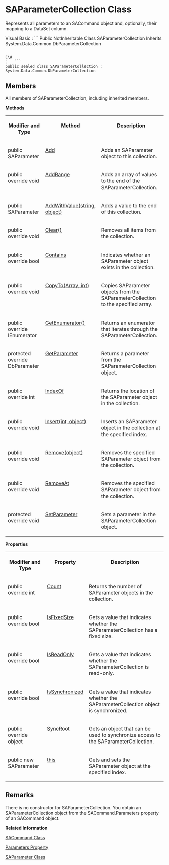 <!-- loio3c1d81ef6c5f10148bf4bddb0f989caa -->

# SAParameterCollection Class

Represents all parameters to an SACommand object and, optionally, their mapping to a DataSet column.



Visual Basic
:   ```
Public NotInheritable Class SAParameterCollection Inherits System.Data.Common.DbParameterCollection
```

C\#
:   ```
public sealed class SAParameterCollection : System.Data.Common.DbParameterCollection
```



## Members

All members of SAParameterCollection, including inherited members.

 **Methods** 


<table>
<tr>
<th valign="top">

Modifier and Type



</th>
<th valign="top">

Method



</th>
<th valign="top">

Description



</th>
</tr>
<tr>
<td valign="top">

public SAParameter



</td>
<td valign="top">

 [Add](add-method-3c1c351.md) 



</td>
<td valign="top">

Adds an SAParameter object to this collection.



</td>
</tr>
<tr>
<td valign="top">

public override void



</td>
<td valign="top">

 [AddRange](addrange-method-3c1c4c9.md) 



</td>
<td valign="top">

Adds an array of values to the end of the SAParameterCollection.



</td>
</tr>
<tr>
<td valign="top">

public SAParameter



</td>
<td valign="top">

 [AddWithValue\(string, object\)](addwithvalue-string-object-method-3c1c544.md) 



</td>
<td valign="top">

Adds a value to the end of this collection.



</td>
</tr>
<tr>
<td valign="top">

public override void



</td>
<td valign="top">

 [Clear\(\)](clear-method-3c1c5be.md) 



</td>
<td valign="top">

Removes all items from the collection.



</td>
</tr>
<tr>
<td valign="top">

public override bool



</td>
<td valign="top">

 [Contains](contains-method-3c1c72e.md) 



</td>
<td valign="top">

Indicates whether an SAParameter object exists in the collection.



</td>
</tr>
<tr>
<td valign="top">

public override void



</td>
<td valign="top">

 [CopyTo\(Array, int\)](copyto-array-int-method-3c1c7a8.md) 



</td>
<td valign="top">

Copies SAParameter objects from the SAParameterCollection to the specified array.



</td>
</tr>
<tr>
<td valign="top">

public override IEnumerator



</td>
<td valign="top">

 [GetEnumerator\(\)](getenumerator-method-3c1c9bc.md) 



</td>
<td valign="top">

Returns an enumerator that iterates through the SAParameterCollection.



</td>
</tr>
<tr>
<td valign="top">

protected override DbParameter



</td>
<td valign="top">

 [GetParameter](getparameter-method-3c1cca0.md) 



</td>
<td valign="top">

Returns a parameter from the SAParameterCollection object.



</td>
</tr>
<tr>
<td valign="top">

public override int



</td>
<td valign="top">

 [IndexOf](indexof-method-3c1cf09.md) 



</td>
<td valign="top">

Returns the location of the SAParameter object in the collection.



</td>
</tr>
<tr>
<td valign="top">

public override void



</td>
<td valign="top">

 [Insert\(int, object\)](insert-int-object-method-3c1cf87.md) 



</td>
<td valign="top">

Inserts an SAParameter object in the collection at the specified index.



</td>
</tr>
<tr>
<td valign="top">

public override void



</td>
<td valign="top">

 [Remove\(object\)](remove-object-method-3c1d225.md) 



</td>
<td valign="top">

Removes the specified SAParameter object from the collection.



</td>
</tr>
<tr>
<td valign="top">

public override void



</td>
<td valign="top">

 [RemoveAt](removeat-method-3c1d394.md) 



</td>
<td valign="top">

Removes the specified SAParameter object from the collection.



</td>
</tr>
<tr>
<td valign="top">

protected override void



</td>
<td valign="top">

 [SetParameter](setparameter-method-3c1d590.md) 



</td>
<td valign="top">

Sets a parameter in the SAParameterCollection object.



</td>
</tr>
</table>

 **Properties** 


<table>
<tr>
<th valign="top">

Modifier and Type



</th>
<th valign="top">

Property



</th>
<th valign="top">

Description



</th>
</tr>
<tr>
<td valign="top">

public override int



</td>
<td valign="top">

 [Count](count-property-3c1c820.md) 



</td>
<td valign="top">

Returns the number of SAParameter objects in the collection.



</td>
</tr>
<tr>
<td valign="top">

public override bool



</td>
<td valign="top">

 [IsFixedSize](isfixedsize-property-3c1d003.md) 



</td>
<td valign="top">

Gets a value that indicates whether the SAParameterCollection has a fixed size.



</td>
</tr>
<tr>
<td valign="top">

public override bool



</td>
<td valign="top">

 [IsReadOnly](isreadonly-property-3c1d0a8.md) 



</td>
<td valign="top">

Gets a value that indicates whether the SAParameterCollection is read-only.



</td>
</tr>
<tr>
<td valign="top">

public override bool



</td>
<td valign="top">

 [IsSynchronized](issynchronized-property-3c1d12e.md) 



</td>
<td valign="top">

Gets a value that indicates whether the SAParameterCollection object is synchronized.



</td>
</tr>
<tr>
<td valign="top">

public override object



</td>
<td valign="top">

 [SyncRoot](syncroot-property-3c1d618.md) 



</td>
<td valign="top">

Gets an object that can be used to synchronize access to the SAParameterCollection.



</td>
</tr>
<tr>
<td valign="top">

public new SAParameter



</td>
<td valign="top">

 [this](this-property-3c1d79e.md) 



</td>
<td valign="top">

Gets and sets the SAParameter object at the specified index.



</td>
</tr>
</table>



## Remarks

There is no constructor for SAParameterCollection. You obtain an SAParameterCollection object from the SACommand.Parameters property of an SACommand object.

**Related Information**  


[SACommand Class](sacommand-class-3c0ff5b.md "A SQL statement or stored procedure that is executed against a database.")

[Parameters Property](parameters-property-3c0f8d4.md "Specifies a collection of parameters for the current statement.")

[SAParameter Class](saparameter-class-3c1c008.md "Represents a parameter to an SACommand, and optionally, its mapping to a DataSet column.")

